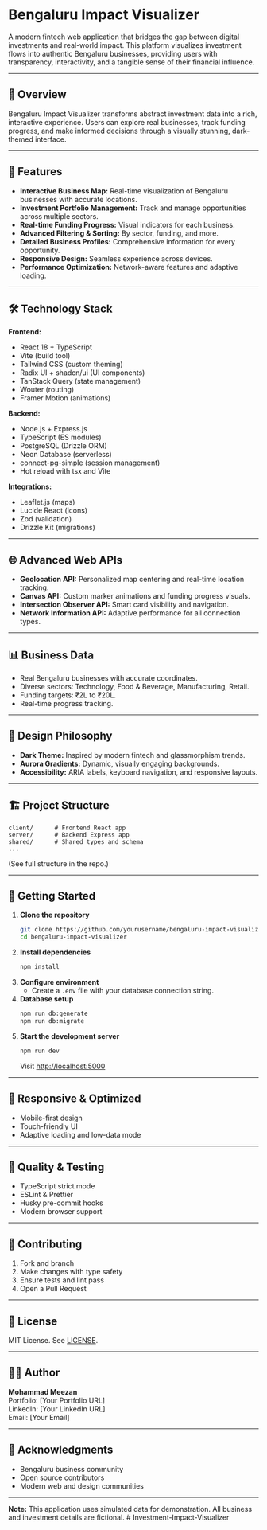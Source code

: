 # Bengaluru Impact Visualizer

A modern fintech web application that bridges the gap between digital investments and real-world impact. This platform visualizes investment flows into authentic Bengaluru businesses, providing users with transparency, interactivity, and a tangible sense of their financial influence.

---

## 🌟 Overview

Bengaluru Impact Visualizer transforms abstract investment data into a rich, interactive experience. Users can explore real businesses, track funding progress, and make informed decisions through a visually stunning, dark-themed interface.

---

## 🚀 Features

- **Interactive Business Map:** Real-time visualization of Bengaluru businesses with accurate locations.
- **Investment Portfolio Management:** Track and manage opportunities across multiple sectors.
- **Real-time Funding Progress:** Visual indicators for each business.
- **Advanced Filtering & Sorting:** By sector, funding, and more.
- **Detailed Business Profiles:** Comprehensive information for every opportunity.
- **Responsive Design:** Seamless experience across devices.
- **Performance Optimization:** Network-aware features and adaptive loading.

---

## 🛠 Technology Stack

**Frontend:**
- React 18 + TypeScript
- Vite (build tool)
- Tailwind CSS (custom theming)
- Radix UI + shadcn/ui (UI components)
- TanStack Query (state management)
- Wouter (routing)
- Framer Motion (animations)

**Backend:**
- Node.js + Express.js
- TypeScript (ES modules)
- PostgreSQL (Drizzle ORM)
- Neon Database (serverless)
- connect-pg-simple (session management)
- Hot reload with tsx and Vite

**Integrations:**
- Leaflet.js (maps)
- Lucide React (icons)
- Zod (validation)
- Drizzle Kit (migrations)

---

## 🌐 Advanced Web APIs

- **Geolocation API:** Personalized map centering and real-time location tracking.
- **Canvas API:** Custom marker animations and funding progress visuals.
- **Intersection Observer API:** Smart card visibility and navigation.
- **Network Information API:** Adaptive performance for all connection types.

---

## 📊 Business Data

- Real Bengaluru businesses with accurate coordinates.
- Diverse sectors: Technology, Food & Beverage, Manufacturing, Retail.
- Funding targets: ₹2L to ₹20L.
- Real-time progress tracking.

---

## 🎨 Design Philosophy

- **Dark Theme:** Inspired by modern fintech and glassmorphism trends.
- **Aurora Gradients:** Dynamic, visually engaging backgrounds.
- **Accessibility:** ARIA labels, keyboard navigation, and responsive layouts.

---

## 🏗 Project Structure

```
client/      # Frontend React app
server/      # Backend Express app
shared/      # Shared types and schema
...
```
(See full structure in the repo.)

---

## 🚀 Getting Started

1. **Clone the repository**
   ```bash
   git clone https://github.com/yourusername/bengaluru-impact-visualizer.git
   cd bengaluru-impact-visualizer
   ```
2. **Install dependencies**
   ```bash
   npm install
   ```
3. **Configure environment**
   - Create a `.env` file with your database connection string.
4. **Database setup**
   ```bash
   npm run db:generate
   npm run db:migrate
   ```
5. **Start the development server**
   ```bash
   npm run dev
   ```
   Visit [http://localhost:5000](http://localhost:5000)

---

## 📱 Responsive & Optimized

- Mobile-first design
- Touch-friendly UI
- Adaptive loading and low-data mode

---

## 🧪 Quality & Testing

- TypeScript strict mode
- ESLint & Prettier
- Husky pre-commit hooks
- Modern browser support

---

## 🤝 Contributing

1. Fork and branch
2. Make changes with type safety
3. Ensure tests and lint pass
4. Open a Pull Request

---

## 📄 License

MIT License. See [LICENSE](LICENSE).

---

## 👨‍💻 Author

**Mohammad Meezan**  
Portfolio: [Your Portfolio URL]  
LinkedIn: [Your LinkedIn URL]  
Email: [Your Email]

---

## 🙏 Acknowledgments

- Bengaluru business community
- Open source contributors
- Modern web and design communities

---

**Note:** This application uses simulated data for demonstration. All business and investment details are fictional.
#   I n v e s t m e n t - I m p a c t - V i s u a l i z e r  
 